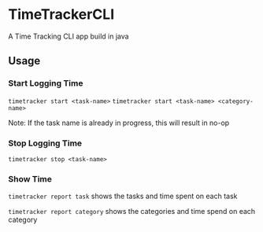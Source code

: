 # TimeTrackerCLI
A Time Tracking CLI app build in java

## Usage

### Start Logging Time
`timetracker start <task-name>`
`timetracker start <task-name> <category-name>`

Note: If the task name is already in progress, this will result in no-op 
### Stop Logging Time
`timetracker stop <task-name>`

### Show Time
`timetracker report task`
shows the tasks and time spent on each task

`timetracker report category`
shows the categories and time spend on each category
